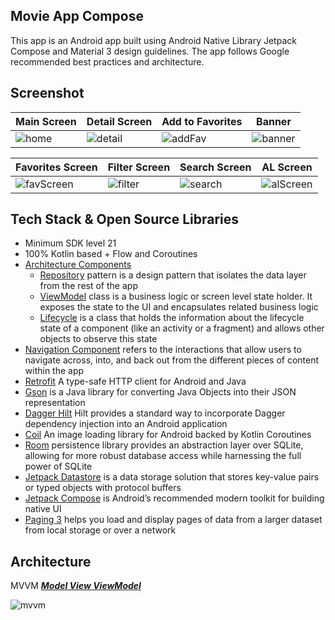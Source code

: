 ## Movie App Compose 
This app is an Android app built using Android Native Library Jetpack Compose and Material 3 design guidelines. 
The app follows Google recommended best practices and architecture.

## Screenshot

| **Main Screen**      | **Detail Screen**       | **Add to Favorites**   | **Banner**            |
|----------------------|-------------------------|------------------------|-----------------------|
| ![home](https://github.com/user-attachments/assets/d2bb8837-c64d-49f9-9a70-19124050c367) | ![detail](https://github.com/user-attachments/assets/67c78169-3c86-4f11-aa23-38c4b4f4ee05) | ![addFav](https://github.com/user-attachments/assets/d14bd2f0-decc-48db-9f8d-62be4b7d1e64) | ![banner](https://github.com/user-attachments/assets/83d8483d-7ab0-45c4-86ef-884bcc52a3fb) |

| **Favorites Screen**  | **Filter Screen**       | **Search Screen**      | **AL Screen**         |
|-----------------------|-------------------------|------------------------|-----------------------|
| ![favScreen](https://github.com/user-attachments/assets/eb8a6437-d985-4be4-b343-faa715acf880) | ![filter](https://github.com/user-attachments/assets/7a6c0014-f783-4ec4-829f-fdbf2c56106c) | ![search](https://github.com/user-attachments/assets/702ecdc5-0dff-4076-8239-0bf4d7da31b7) | ![alScreen](https://github.com/user-attachments/assets/324b696e-eab3-4dfc-8b91-fa1b8b8f7c4b) |

## Tech Stack & Open Source Libraries
- Minimum SDK level 21
- 100% Kotlin based + Flow and Coroutines
- [Architecture Components](https://developer.android.com/topic/libraries/architecture)
  - [Repository](https://developer.android.com/topic/architecture/data-layer) pattern is a design pattern that isolates the data layer from the rest of the app
  - [ViewModel](https://developer.android.com/topic/libraries/architecture/viewmodel) class is a business logic or screen level state holder. It exposes the state to the UI and encapsulates related business logic
  - [Lifecycle](https://developer.android.com/topic/libraries/architecture/lifecycle) is a class that holds the information about the lifecycle state of a component (like an activity or a fragment) and allows other objects to observe this state
- [Navigation Component](https://developer.android.com/guide/navigation) refers to the interactions that allow users to navigate across, into, and back out from the different pieces of content within the app
- [Retrofit](https://square.github.io/retrofit/) A type-safe HTTP client for Android and Java
- [Gson](https://github.com/google/gson) is a Java library for converting Java Objects into their JSON representation
- [Dagger Hilt](https://dagger.dev/hilt/) Hilt provides a standard way to incorporate Dagger dependency injection into an Android application
- [Coil](https://coil-kt.github.io/coil/) An image loading library for Android backed by Kotlin Coroutines
- [Room](https://developer.android.com/training/data-storage/room) persistence library provides an abstraction layer over SQLite, allowing for more robust database access while harnessing the full power of SQLite
- [Jetpack Datastore](https://developer.android.com/topic/libraries/architecture/datastore) is a data storage solution that stores key-value pairs or typed objects with protocol buffers
- [Jetpack Compose](https://developer.android.com/compose) is Android’s recommended modern toolkit for building native UI
- [Paging 3](https://developer.android.com/topic/libraries/architecture/paging/v3-overview) helps you load and display pages of data from a larger dataset from local storage or over a network

## Architecture
MVVM [***Model View ViewModel***](https://developer.android.com/topic/architecture#recommended-app-arch)

![mvvm](https://github.com/user-attachments/assets/2dda4618-5d80-48db-8fcf-0a9546792aff)
